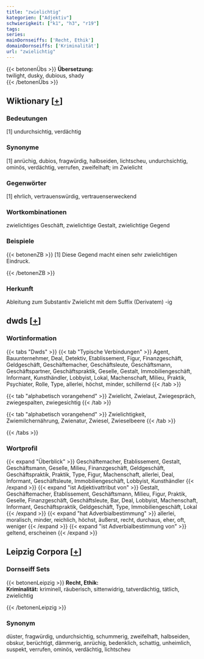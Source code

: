 ```yaml
---
title: "zwielichtig"
kategorien: ["Adjektiv"]
schwierigkeit: ["k1", "h3", "r19"]
tags:
series:
mainDornseiffs: ['Recht, Ethik']
domainDornseiffs: ['Kriminalität']
url: "zwielichtig"
---
```


{{< betonenÜbs >}}
**Übersetzung:**  
twilight, dusky, dubious, shady  
{{< /betonenÜbs >}}

## Wiktionary [[+](https://de.wiktionary.org/wiki/zwielichtig)]

### Bedeutungen
[1] undurchsichtig, verdächtig  

### Synonyme
[1] anrüchig, dubios, fragwürdig, halbseiden, lichtscheu, undurchsichtig, ominös, verdächtig, verrufen, zweifelhaft; im Zwielicht  

### Gegenwörter
[1] ehrlich, vertrauenswürdig, vertrauenserweckend  

### Wortkombinationen
zwielichtiges Geschäft, zwielichtige Gestalt, zwielichtige Gegend  

### Beispiele
{{< betonenZB >}}
[1] Diese Gegend macht einen sehr zwielichtigen Eindruck.  

{{< /betonenZB >}}
### Herkunft
Ableitung zum Substantiv Zwielicht mit dem Suffix (Derivatem) -ig  



## dwds [[+](https://www.dwds.de/wb/zwielichtig)]

### Wortinformation
{{< tabs "Dwds" >}}
{{< tab "Typische Verbindungen" >}}
Agent, Bauunternehmer, Deal, Detektiv, Etablissement, Figur, Finanzgeschäft, Geldgeschäft, Geschäftemacher, Geschäftsleute, Geschäftsmann, Geschäftspartner, Geschäftspraktik, Geselle, Gestalt, Immobiliengeschäft, Informant, Kunsthändler, Lobbyist, Lokal, Machenschaft, Milieu, Praktik, Psychiater, Rolle, Type, allerlei, höchst, minder, schillernd
{{< /tab >}}

{{< tab "alphabetisch vorangehend" >}}
Zwielicht, Zwielaut, Zwiegespräch, zwiegespalten, zwiegesichtig
{{< /tab >}}

{{< tab "alphabetisch vorangehend" >}}
Zwielichtigkeit, Zwiemilchernährung, Zwienatur, Zwiesel, Zwieselbeere
{{< /tab >}}

{{< /tabs >}}

### Wortprofil
{{< expand "Überblick" >}} Geschäftemacher, Etablissement, Gestalt, Geschäftsmann, Geselle, Milieu, Finanzgeschäft, Geldgeschäft, Geschäftspraktik, Praktik, Type, Figur, Machenschaft, allerlei, Deal, Informant, Geschäftsleute, Immobiliengeschäft, Lobbyist, Kunsthändler {{< /expand >}}
{{< expand "ist Adjektivattribut von" >}} Gestalt, Geschäftemacher, Etablissement, Geschäftsmann, Milieu, Figur, Praktik, Geselle, Finanzgeschäft, Geschäftsleute, Bar, Deal, Lobbyist, Machenschaft, Informant, Geschäftspraktik, Geldgeschäft, Type, Immobiliengeschäft, Lokal {{< /expand >}}
{{< expand "hat Adverbialbestimmung" >}} allerlei, moralisch, minder, reichlich, höchst, äußerst, recht, durchaus, eher, oft, weniger {{< /expand >}}
{{< expand "ist Adverbialbestimmung von" >}} geltend, erscheinen {{< /expand >}}

## Leipzig Corpora [[+](https://corpora.uni-leipzig.de/en/res?word=zwielichtig&corpusId=deu_newscrawl-public_2018)]

### Dornseiff Sets
{{< betonenLeipzig >}}
**Recht, Ethik:**  
**Kriminalität:** kriminell, räuberisch, sittenwidrig, tatverdächtig, tätlich, zwielichtig  

{{< /betonenLeipzig >}}

### Synonym
düster, fragwürdig, undurchsichtig, schummerig, zweifelhaft, halbseiden, obskur, berüchtigt, dämmerig, anrüchig, bedenklich, schattig, unheimlich, suspekt, verrufen, ominös, verdächtig, lichtscheu

